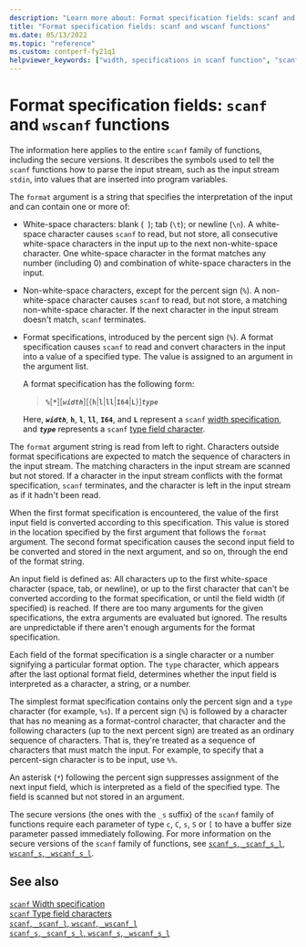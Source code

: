 ```yaml
---
description: "Learn more about: Format specification fields: scanf and wscanf functions"
title: "Format specification fields: scanf and wscanf functions"
ms.date: 05/13/2022
ms.topic: "reference"
ms.custom: contperf-fy21q1
helpviewer_keywords: ["width, specifications in scanf function", "scanf format specifications", "scanf width specifications", "scanf type field characters", "type fields, scanf function", "format specification fields for scanf function", "type fields"]
---
```

# Format specification fields: `scanf` and `wscanf` functions

The information here applies to the entire `scanf` family of functions, including the secure versions. It describes the symbols used to tell the `scanf` functions how to parse the input stream, such as the input stream `stdin`, into values that are inserted into program variables.

The `format` argument is a string that specifies the interpretation of the input and can contain one or more of:

- White-space characters: blank (` `); tab (`\t`); or newline (`\n`). A white-space character causes `scanf` to read, but not store, all consecutive white-space characters in the input up to the next non-white-space character. One white-space character in the format matches any number (including 0) and combination of white-space characters in the input.

- Non-white-space characters, except for the percent sign (`%`). A non-white-space character causes `scanf` to read, but not store, a matching non-white-space character. If the next character in the input stream doesn't match, `scanf` terminates.

- Format specifications, introduced by the percent sign (`%`). A format specification causes `scanf` to read and convert characters in the input into a value of a specified type. The value is assigned to an argument in the argument list.

  A format specification has the following form:

  > **`%`**\[**`*`**]\[***`width`***]\[{**`h`**\|**`l`**\|**`ll`**\|**`I64`**\|**`L`**}]***`type`***

  Here, ***`width`***, **`h`**, **`l`**, **`ll`**, **`I64`**, and **`L`** represent a `scanf` [width specification](./scanf-width-specification.md), and ***`type`*** represents a `scanf` [type field character](./scanf-type-field-characters.md).

The `format` argument string is read from left to right. Characters outside format specifications are expected to match the sequence of characters in the input stream. The matching characters in the input stream are scanned but not stored. If a character in the input stream conflicts with the format specification, `scanf` terminates, and the character is left in the input stream as if it hadn't been read.

When the first format specification is encountered, the value of the first input field is converted according to this specification. This value is stored in the location specified by the first argument that follows the `format` argument. The second format specification causes the second input field to be converted and stored in the next argument, and so on, through the end of the format string.

An input field is defined as: All characters up to the first white-space character (space, tab, or newline), or up to the first character that can't be converted according to the format specification, or until the field width (if specified) is reached. If there are too many arguments for the given specifications, the extra arguments are evaluated but ignored. The results are unpredictable if there aren't enough arguments for the format specification.

Each field of the format specification is a single character or a number signifying a particular format option. The `type` character, which appears after the last optional format field, determines whether the input field is interpreted as a character, a string, or a number.

The simplest format specification contains only the percent sign and a `type` character (for example, `%s`). If a percent sign (`%`) is followed by a character that has no meaning as a format-control character, that character and the following characters (up to the next percent sign) are treated as an ordinary sequence of characters. That is, they're treated as a sequence of characters that must match the input. For example, to specify that a percent-sign character is to be input, use `%%`.

An asterisk (`*`) following the percent sign suppresses assignment of the next input field, which is interpreted as a field of the specified type. The field is scanned but not stored in an argument.

The secure versions (the ones with the `_s` suffix) of the `scanf` family of functions require each parameter of type `c`, `C`, `s`, `S` or `[` to have a buffer size parameter passed immediately following. For more information on the secure versions of the `scanf` family of functions, see [`scanf_s`, `_scanf_s_l`, `wscanf_s`, `_wscanf_s_l`](./reference/scanf-s-scanf-s-l-wscanf-s-wscanf-s-l.md).

## See also

[`scanf` Width specification](./scanf-width-specification.md)\
[`scanf` Type field characters](./scanf-type-field-characters.md)\
[`scanf`, `_scanf_l`, `wscanf`, `_wscanf_l`](./reference/scanf-scanf-l-wscanf-wscanf-l.md)\
[`scanf_s`, `_scanf_s_l`, `wscanf_s`, `_wscanf_s_l`](./reference/scanf-s-scanf-s-l-wscanf-s-wscanf-s-l.md)
